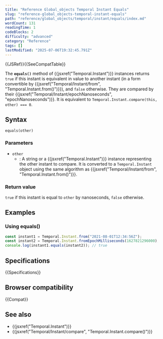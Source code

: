 ```yaml
---
title: "Reference Global_objects Temporal Instant Equals"
slug: "reference-global_objects-temporal-instant-equals"
path: "reference/global_objects/temporal/instant/equals/index.md"
wordCount: 131
readingTime: 1
codeBlocks: 2
difficulty: "advanced"
category: "Reference"
tags: []
lastModified: "2025-07-06T19:32:45.791Z"
---
```



{{JSRef}}{{SeeCompatTable}}

The **`equals()`** method of {{jsxref("Temporal.Instant")}} instances returns `true` if this instant is equivalent in value to another instant (in a form convertible by {{jsxref("Temporal/Instant/from", "Temporal.Instant.from()")}}), and `false` otherwise. They are compared by their {{jsxref("Temporal/Instant/epochNanoseconds", "epochNanoseconds")}}. It is equivalent to `Temporal.Instant.compare(this, other) === 0`.

## Syntax

```js-nolint
equals(other)
```

### Parameters

- `other`
  - : A string or a {{jsxref("Temporal.Instant")}} instance representing the other instant to compare. It is converted to a `Temporal.Instant` object using the same algorithm as {{jsxref("Temporal/Instant/from", "Temporal.Instant.from()")}}.

### Return value

`true` if this instant is equal to `other` by nanoseconds, `false` otherwise.

## Examples

### Using equals()

```js
const instant1 = Temporal.Instant.from("2021-08-01T12:34:56Z");
const instant2 = Temporal.Instant.fromEpochMilliseconds(1627821296000);
console.log(instant1.equals(instant2)); // true
```

## Specifications

{{Specifications}}

## Browser compatibility

{{Compat}}

## See also

- {{jsxref("Temporal.Instant")}}
- {{jsxref("Temporal/Instant/compare", "Temporal.Instant.compare()")}}
